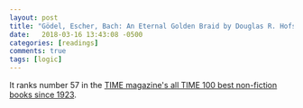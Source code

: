 ```yaml
---
layout: post
title: "Gödel, Escher, Bach: An Eternal Golden Braid by Douglas R. Hofstadter"
date:   2018-03-16 13:43:08 -0500
categories: [readings]
comments: true
tags: [logic]
---
```

It ranks number 57 in the [TIME magazine's all TIME 100 best non-fiction books since 1923](http://www.goodreads.com/list/show/12719.Time_Magazine_s_All_TIME_100_Best_Non_Fiction_Books).


